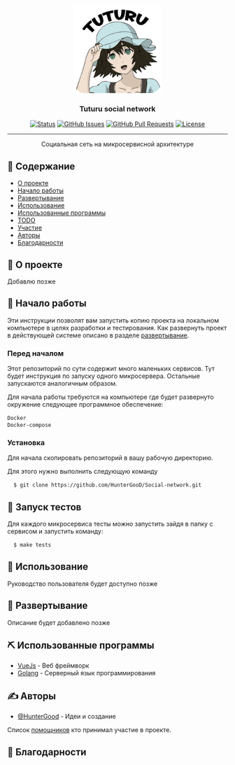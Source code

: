 <p align="center">
  <a href="https://github.com/HunterGooD/Social-network" rel="noopener">
 <img width=200px height=200px src="docs/images/logo.png" alt="Project logo"></a>
</p>

<h3 align="center">Tuturu social network</h3>

<div align="center">

[![Status](https://img.shields.io/badge/status-active-success.svg)]()
[![GitHub Issues](https://img.shields.io/github/issues/HunterGooD/Social-network.svg)](https://github.com/HunterGooD/Social-network/issues)
[![GitHub Pull Requests](https://img.shields.io/github/issues-pr/HunterGooD/Social-network.svg)](https://github.com/HunterGooD/Social-network/pulls)
[![License](https://img.shields.io/badge/license-MIT-blue.svg)](/LICENSE)

</div>

---

<p align="center"> 
  Социальная сеть на микросервисной архитектуре
    <br> 
</p>

## 📝 Содержание

- [О проекте](#about)
- [Начало работы](#getting_started)
- [Развертывание](#deployment)
- [Использование](#usage)
- [Использованные программы](#built_using)
- [TODO](docs/TODO.md)
- [Участие](docs/CONTRIBUTING.md)
- [Авторы](#authors)
- [Благодарности](#acknowledgement)

## 🧐 О проекте <a name = "about"></a>

Добавлю позже

## 🏁 Начало работы <a name = "getting_started"></a>

Эти инструкции позволят вам запустить копию проекта на локальном компьютере в целях разработки и тестирования. Как развернуть проект в действующей системе описано в разделе [развертывание](#deployment).

### Перед началом

Этот репозиторий по сути содержит много маленьких сервисов. Тут будет инструкция по запуску одного микросервера. Остальные запускаются аналогичным образом.

Для начала работы требуются на компьютере где будет развернуто окружение следующее программное обеспечение:

```
Docker
Docker-compose
```

### Установка

Для начала скопировать репозиторий в вашу рабочую директорию.

Для этого нужно выполнить следующую команду

```bash
  $ git clone https://github.com/HunterGooD/Social-network.git
```

## 🔧 Запуск тестов <a name = "tests"></a>

Для каждого микросервиса тесты можно запустить зайдя в папку с сервисом и запустить команду: 

```bash
  $ make tests
```


## 🎈 Использование <a name="usage"></a>

Руководство пользователя будет доступно позже

## 🚀 Развертывание <a name = "deployment"></a>

Описание будет добавлено позже

## ⛏️ Использованные программы <a name = "built_using"></a>

- [VueJs](https://vuejs.org/) - Веб фреймворк
- [Golang](https://golang.org/) - Серверный язык программирования

## ✍️ Авторы <a name = "authors"></a>

- [@HunterGood](https://github.com/HunterGood) - Идеи и создание

Список [помощников](https://github.com/HunterGood/Social-Network/contributors) кто принимал участие в проекте.

## 🎉 Благодарности <a name = "acknowledgement"></a>

